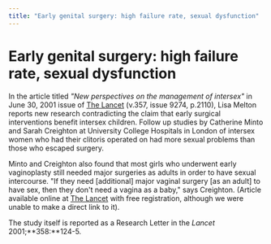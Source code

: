 ```yaml
---
title: "Early genital surgery: high failure rate, sexual dysfunction"
---
```


# Early genital surgery: high failure rate, sexual dysfunction

  
In the article titled _"New perspectives on the management of intersex"_ in June 30, 2001 issue of [The Lancet][1] (v.357, issue 9274, p.2110), Lisa Melton reports new research contradicting the claim that early surgical interventions benefit intersex children. Follow up studies by Catherine Minto and Sarah Creighton at University College Hospitals in London of intersex women who had their clitoris operated on had more sexual problems than those who escaped surgery.

  
  


Minto and Creighton also found that most girls who underwent early vaginoplasty still needed major surgeries as adults in order to have sexual intercourse. "If they need [additional] major vaginal surgery [as an adult] to have sex, then they don't need a vagina as a baby," says Creighton. (Article available online at [The Lancet][1] with free registration, although we were unable to make a direct link to it).

  


  
The study itself is reported as a Research Letter in the _Lancet_ 2001;**358:**124-5.

 [1]: http://www.thelancet.com/